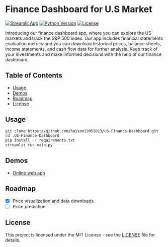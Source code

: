 # Finance Dashboard for U.S Market

[![Streamlit App](https://static.streamlit.io/badges/streamlit_badge_black_white.svg)](https://share.streamlit.io/<username>/<repo-name>/<app-name>.py)
[![Python Version](https://img.shields.io/badge/python-3.8-blue)](https://www.python.org/downloads/release/python-380/)
[![License](https://img.shields.io/badge/License-MIT-green.svg)](https://opensource.org/licenses/MIT)

Introducing our finance dashboard app, where you can explore the US markets and track the S&P 500 index. Our app includes financial statements evaluation metrics and you can download historical prices, balance sheets, income statements, and cash flow data for further analysis. Keep track of your investments and make informed decisions with the help of our finance dashboard.

## Table of Contents

- [Usage](#usage)
- [Demos](#demos)
- [Roadmap](#roadmap)
- [License](#license)

## Usage

```bash
git clone https://github.com/haison19952013/US-Finance-Dashboard.git
cd .US-Finance-Dashboard
pip install -r requirements.txt
streamlit run main.py
```

## Demos
- [Online web app](https://lhs-inc-finance-investigation.streamlit.app/)

## Roadmap

- [x] Price visualization and data downloads
- [ ] Price prediction

## License

This project is licensed under the MIT License - see the [LICENSE](LICENSE) file for details.
